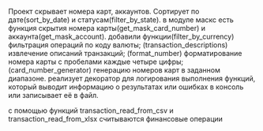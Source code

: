 Проект скрывает номера карт, аккаунтов. Сортирует по дате(sort_by_date) и статусам(filter_by_state).
в модуле маскс есть функция скрытия номера карты(get_mask_card_number) и аккаунта(get_mask_account).
добавили функции(filter_by_currency) фильтрация операций по коду валюты; (transaction_descriptions) извлечение описаний транзакций; (format_number) форматирование номера карты с пробелами каждые четыре цифры; (card_number_generator) генерацию номеров карт в заданном диапазоне. реализует декоратор для логирования выполнения функций, который выводит информацию о результатах или ошибках в консоль или записывает её в файл.

c помощью функций transaction_read_from_csv и transaction_read_from_xlsx считываются финансовые операции